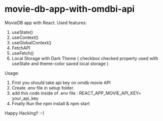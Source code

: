 # movie-db-app-with-omdbi-api
MovieDB app with React.
Used features: 
1. useState()
2. useContext()
3. useGlobalContext()
4. FetchAPI
5. useFetch()
6. Local Storage with Dark Theme ( checkbox checked property used with useState and theme-color saved local storage )

Usage:
1. First you should take api key on omdb movie API
2. Create .env file in setup folder.
3. add this code inside of .env file : REACT_APP_MOVIE_API_KEY= your_api_key 
4. Finally Run the npm install & npm start

Happy Hacking!! :-)
